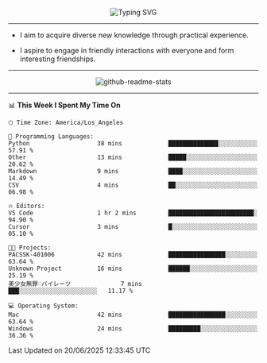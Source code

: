 <p align="center">
  <img src="https://readme-typing-svg.demolab.com?font=Fira+Code&weight=500&size=32&duration=2500&pause=1600&center=true&vCenter=true&random=false&width=1024&height=64&lines=Hi+there+%F0%9F%91%8B;I'm+delighted+you+could+make+it+here+%F0%9F%8E%89;I'm+Harry%2C+a+college+student+still+finding+my+way" alt="Typing SVG" />
</p>


---


- I aim to acquire diverse new knowledge through practical experience.

- I aspire to engage in friendly interactions with everyone and form interesting friendships.


---


<p align="center">
  <img src="https://github-readme-stats.vercel.app/api?username=Harry-Jing&show_icons=true" alt="github-readme-stats"/>
</p>


---

<!--START_SECTION:waka-->
📊 **This Week I Spent My Time On** 

```text
🕑︎ Time Zone: America/Los_Angeles

💬 Programming Languages: 
Python                   38 mins             ██████████████░░░░░░░░░░░   57.91 % 
Other                    13 mins             █████░░░░░░░░░░░░░░░░░░░░   20.62 % 
Markdown                 9 mins              ████░░░░░░░░░░░░░░░░░░░░░   14.49 % 
CSV                      4 mins              ██░░░░░░░░░░░░░░░░░░░░░░░   06.98 % 

🔥 Editors: 
VS Code                  1 hr 2 mins         ████████████████████████░   94.90 % 
Cursor                   3 mins              █░░░░░░░░░░░░░░░░░░░░░░░░   05.10 % 

🐱‍💻 Projects: 
PACSSK-401006            42 mins             ████████████████░░░░░░░░░   63.64 % 
Unknown Project          16 mins             ██████░░░░░░░░░░░░░░░░░░░   25.19 % 
美少女無罪♡パイレーツ              7 mins              ███░░░░░░░░░░░░░░░░░░░░░░   11.17 % 

💻 Operating System: 
Mac                      42 mins             ████████████████░░░░░░░░░   63.64 % 
Windows                  24 mins             █████████░░░░░░░░░░░░░░░░   36.36 % 
```


 Last Updated on 20/06/2025 12:33:45 UTC
<!--END_SECTION:waka-->
